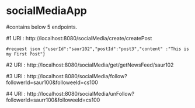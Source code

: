 # socialMediaApp

#contains below 5 endpoints.
  
  #1 URI : http://localhost:8080/socialMedia/create/createPost
    
    #request json {"userId":"saur102","postId":"post3","content" :"This is my First Post"}
    
  #2 URI : http://localhost:8080/socialMedia/get/getNewsFeed/saur102
  
  #3 URI : http://localhost:8080/socialMedia/follow?followerId=saur100&followeeId=cs100
  
  #4 URI : http://localhost:8080/socialMedia/unFollow?followerId=saurr100&followeeId=cs100
  
